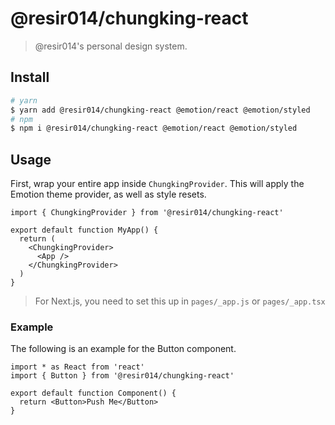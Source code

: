 # @resir014/chungking-react

> @resir014's personal design system.

## Install

```bash
# yarn
$ yarn add @resir014/chungking-react @emotion/react @emotion/styled
# npm
$ npm i @resir014/chungking-react @emotion/react @emotion/styled
```

## Usage

First, wrap your entire app inside `ChungkingProvider`. This will apply the Emotion theme provider, as well as style resets.

```tsx
import { ChungkingProvider } from '@resir014/chungking-react'

export default function MyApp() {
  return (
    <ChungkingProvider>
      <App />
    </ChungkingProvider>
  )
}
```

> For Next.js, you need to set this up in `pages/_app.js` or `pages/_app.tsx`

### Example

The following is an example for the Button component.

```tsx
import * as React from 'react'
import { Button } from '@resir014/chungking-react'

export default function Component() {
  return <Button>Push Me</Button>
}
```
